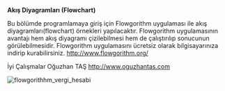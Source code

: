 **Akış Diyagramları (Flowchart)**

Bu bölümde programlamaya giriş için Flowgorithm uygulaması ile akış diyagramları(flowchart) örnekleri yapılacaktır. Flowgorithm uygulamasının avantajı hem akış diyagramı çizilebilmesi hem de çalıştırılıp sonucunun görülebilmesidir. Flowgorithm uygulamasını ücretsiz olarak bilgisayarınıza indirip kurabilirsiniz. 
http://www.flowgorithm.org/

İyi Çalışmalar
Oğuzhan TAŞ http://www.oguzhantas.com

![flowgorithhm_vergi_hesabi](https://github.com/user-attachments/assets/3d53c0ba-a194-4080-a3fd-e378a537bf00)

